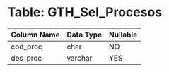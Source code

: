 # Table: GTH_Sel_Procesos

| Column Name | Data Type | Nullable |
|-------------|-----------|----------|
| cod_proc | char | NO |
| des_proc | varchar | YES |
